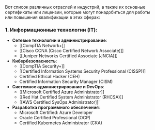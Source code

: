 Вот список различных отраслей и индустрий, а также их основные сертификаты или лицензии, которые могут понадобиться для работы или повышения квалификации в этих сферах:

### 1. **Информационные технологии (IT)**:
   - **Сетевые технологии и администрирование**:
     - [[CompTIA Network+]]
     - [[Cisco CCNA (Cisco Certified Network Associate)]]
     - [[Juniper Networks Certified Associate (JNCIA)]]
   - **Кибербезопасность**:
     - [[CompTIA Security+]]
     - [[Certified Information Systems Security Professional (CISSP)]]
     - Certified Ethical Hacker (CEH)
     - Certified Information Security Manager (CISM)
   - **Системное администрирование и DevOps**:
     - [[Microsoft Certified Azure Administrator]]
     - [[Red Hat Certified System Administrator (RHCSA)]]
     - [[AWS Certified SysOps Administrator]]`
   - **Разработка программного обеспечения**:
     - Microsoft Certified: Azure Developer
     - Oracle Certified Professional (OCP)
     - Certified Kubernetes Administrator (CKA)

